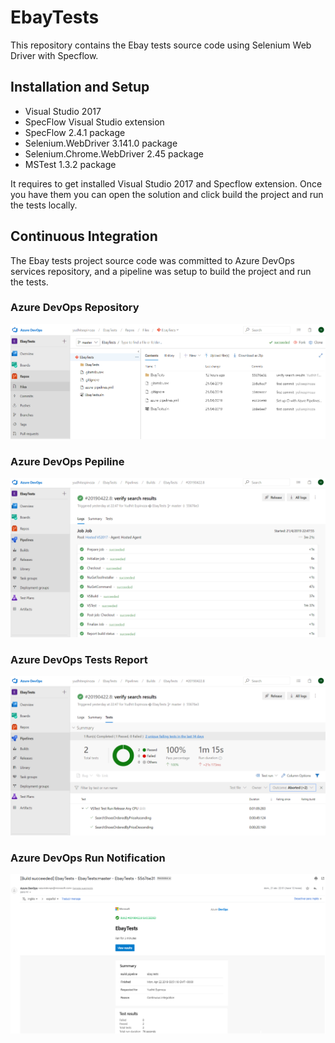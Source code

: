 # EbayTests
This repository contains the Ebay tests source code using Selenium Web Driver with Specflow.

## Installation and Setup
* Visual Studio 2017
* SpecFlow Visual Studio extension
* SpecFlow 2.4.1 package
* Selenium.WebDriver 3.141.0 package
* Selenium.Chrome.WebDriver 2.45 package
* MSTest 1.3.2 package

It requires to get installed Visual Studio 2017 and Specflow extension.
Once you have them you can open the solution and click build the project and run the tests locally.

## Continuous Integration
The Ebay tests project source code was committed to Azure DevOps services repository, and a pipeline was setup to build the project and run the tests.

### Azure DevOps Repository
![alt text](https://github.com/yudhitespinoza/EbayTests/blob/master/Images/repo.png)
### Azure DevOps Pepiline
![alt text](https://github.com/yudhitespinoza/EbayTests/blob/master/Images/pipleline.png)
### Azure DevOps Tests Report
![alt text](https://github.com/yudhitespinoza/EbayTests/blob/master/Images/report.png)
### Azure DevOps Run Notification
![alt text](https://github.com/yudhitespinoza/EbayTests/blob/master/Images/notification.png)
